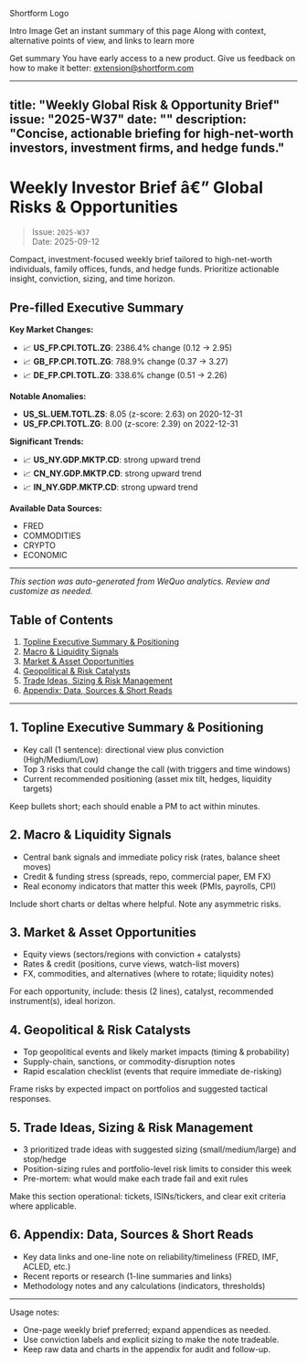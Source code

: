 Shortform Logo

Intro Image
Get an instant summary of this page
Along with context, alternative points of view, and links to learn more


Get summary
You have early access to a new product. Give us feedback on how to make it better: extension@shortform.com

---
title: "Weekly Global Risk & Opportunity Brief"
issue: "2025-W37"
date: ""
description: "Concise, actionable briefing for high-net-worth investors, investment firms, and hedge funds."
---

# Weekly Investor Brief â€” Global Risks & Opportunities

> Issue: `2025-W37`  
> Date: 2025-09-12

Compact, investment-focused weekly brief tailored to high-net-worth individuals, family offices, funds, and hedge funds. Prioritize actionable insight, conviction, sizing, and time horizon.

## Pre-filled Executive Summary

**Key Market Changes:**
- 📈 **US_FP.CPI.TOTL.ZG**: 2386.4% change (0.12 → 2.95)
- 📈 **GB_FP.CPI.TOTL.ZG**: 788.9% change (0.37 → 3.27)
- 📈 **DE_FP.CPI.TOTL.ZG**: 338.6% change (0.51 → 2.26)

**Notable Anomalies:**
- **US_SL.UEM.TOTL.ZS**: 8.05 (z-score: 2.63) on 2020-12-31
- **US_FP.CPI.TOTL.ZG**: 8.00 (z-score: 2.39) on 2022-12-31

**Significant Trends:**
- 📈 **US_NY.GDP.MKTP.CD**: strong upward trend
- 📈 **CN_NY.GDP.MKTP.CD**: strong upward trend
- 📈 **IN_NY.GDP.MKTP.CD**: strong upward trend

**Available Data Sources:**
- FRED
- COMMODITIES
- CRYPTO
- ECONOMIC

---

*This section was auto-generated from WeQuo analytics. Review and customize as needed.*

## Table of Contents

1. [Topline Executive Summary & Positioning](#topline-executive-summary--positioning)
2. [Macro & Liquidity Signals](#macro--liquidity-signals)
3. [Market & Asset Opportunities](#market--asset-opportunities)
4. [Geopolitical & Risk Catalysts](#geopolitical--risk-catalysts)
5. [Trade Ideas, Sizing & Risk Management](#trade-ideas-sizing--risk-management)
6. [Appendix: Data, Sources & Short Reads](#appendix-data-sources--short-reads)

---

## 1. Topline Executive Summary & Positioning

- Key call (1 sentence): directional view plus conviction (High/Medium/Low)
- Top 3 risks that could change the call (with triggers and time windows)
- Current recommended positioning (asset mix tilt, hedges, liquidity targets)

Keep bullets short; each should enable a PM to act within minutes.

## 2. Macro & Liquidity Signals

- Central bank signals and immediate policy risk (rates, balance sheet moves)
- Credit & funding stress (spreads, repo, commercial paper, EM FX)
- Real economy indicators that matter this week (PMIs, payrolls, CPI)

Include short charts or deltas where helpful. Note any asymmetric risks.

## 3. Market & Asset Opportunities

- Equity views (sectors/regions with conviction + catalysts)
- Rates & credit (positions, curve views, watch-list movers)
- FX, commodities, and alternatives (where to rotate; liquidity notes)

For each opportunity, include: thesis (2 lines), catalyst, recommended instrument(s), ideal horizon.

## 4. Geopolitical & Risk Catalysts

- Top geopolitical events and likely market impacts (timing & probability)
- Supply-chain, sanctions, or commodity-disruption notes
- Rapid escalation checklist (events that require immediate de-risking)

Frame risks by expected impact on portfolios and suggested tactical responses.

## 5. Trade Ideas, Sizing & Risk Management

- 3 prioritized trade ideas with suggested sizing (small/medium/large) and stop/hedge
- Position-sizing rules and portfolio-level risk limits to consider this week
- Pre-mortem: what would make each trade fail and exit rules

Make this section operational: tickets, ISINs/tickers, and clear exit criteria where applicable.

## 6. Appendix: Data, Sources & Short Reads

- Key data links and one-line note on reliability/timeliness (FRED, IMF, ACLED, etc.)
- Recent reports or research (1-line summaries and links)
- Methodology notes and any calculations (indicators, thresholds)

---

Usage notes:
- One-page weekly brief preferred; expand appendices as needed.
- Use conviction labels and explicit sizing to make the note tradeable.
- Keep raw data and charts in the appendix for audit and follow-up.